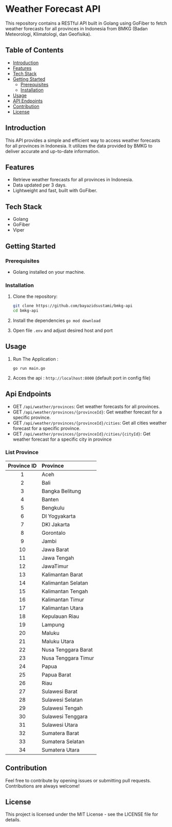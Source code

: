 # Weather Forecast API

This repository contains a RESTful API built in Golang using GoFiber to fetch weather forecasts for all provinces in Indonesia from BMKG (Badan Meteorologi, Klimatologi, dan Geofisika).

## Table of Contents
- [Introduction](#introduction)
- [Features](#features)
- [Tech Stack](#tech-stack)
- [Getting Started](#getting-started)
  - [Prerequisites](#prerequisites)
  - [Installation](#installation)
- [Usage](#usage)
- [API Endpoints](#api-endpoints)
- [Contribution](#contribution)
- [License](#license)

## Introduction

This API provides a simple and efficient way to access weather forecasts for all provinces in Indonesia. It utilizes the data provided by BMKG to deliver accurate and up-to-date information.

## Features

- Retrieve weather forecasts for all provinces in Indonesia.
- Data updated per 3 days.
- Lightweight and fast, built with GoFiber.

## Tech Stack

- Golang
- GoFiber
- Viper

## Getting Started

### Prerequisites

- Golang installed on your machine.

### Installation

1. Clone the repository:

   ```bash
   git clone https://github.com/bayazidsustami/bmkg-api
   cd bmkg-api  
2. Install the dependencies
    ```go mod download```
3. Open file `.env` and adjust desired host and port
 
## Usage
1. Run The Application :
    ```
    go run main.go
    ```
2. Acces the api :
    `http://localhost:8000` (default port in config file)

## Api Endpoints
- GET `/api/weather/provinces`: Get weather forecasts for all provinces.
- GET `/api/weather/provinces/{provinceId}`: Get weather forecast for a specific province.
- GET `/api/weather/provinces/{provinceId}/cities`: Get all cities weather forecast for a specific province.
- GET `/api/weather/provinces/{provinceId}/cities/{cityId}`: Get weather forecast for a specific city in province

### List Province
| Province ID | Province |
| :------: | :------ |
| 1 | Aceh |
| 2 | Bali |
| 3 | Bangka Belitung |
| 4 | Banten |
| 5 | Bengkulu |
| 6 | DI Yogyakarta |
| 7 | DKI Jakarta |
| 8 | Gorontalo |
| 9 | Jambi |
| 10 | Jawa Barat |
| 11 | Jawa Tengah |
| 12 | JawaTimur |
| 13 | Kalimantan Barat |
| 14 | Kalimantan Selatan |
| 15 | Kalimantan Tengah |
| 16 | Kalimantan Timur |
| 17 | Kalimantan Utara |
| 18 | Kepulauan Riau |
| 19 | Lampung |
| 20 | Maluku |
| 21 | Maluku Utara |
| 22 | Nusa Tenggara Barat |
| 23 | Nusa Tenggara Timur |
| 24 | Papua |
| 25 | Papua Barat |
| 26 | Riau |
| 27 | Sulawesi Barat |
| 28 | Sulawesi Selatan |
| 29 | Sulawesi Tengah |
| 30 | Sulawesi Tenggara |
| 31 | Sulawesi Utara |
| 32 | Sumatera Barat |
| 33 | Sumatera Selatan |
| 34 | Sumatera Utara |

## Contribution
Feel free to contribute by opening issues or submitting pull requests. Contributions are always welcome!

## License
This project is licensed under the MIT License - see the LICENSE file for details.